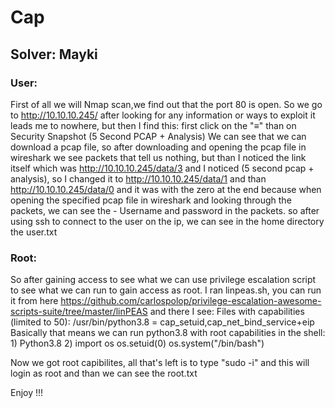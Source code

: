 # Cap #
Solver: Mayki
---------------

### User: ###
  First of all we will Nmap scan,we find out that the port 80 is open.
  So we go to http://10.10.10.245/
  after looking for any information or ways to exploit it leads me to nowhere, but then I find this:
                    first click on the "≡" than on Security Snapshot (5 Second PCAP + Analysis)
                    We can see that we can download a pcap file, so after downloading and opening the pcap file in wireshark we see packets that tell us nothing, but than
                    I noticed the link itself which was http://10.10.10.245/data/3 and I noticed (5 second pcap + analysis), so I changed it to http://10.10.10.245/data/1
                    and than http://10.10.10.245/data/0 and it was with the zero at the end because when opening the specified pcap file in wireshark and looking through 
                    the packets, we can see the - Username and password in the packets.
                    so after using ssh to connect to the user on the ip, we can see in the home directory the user.txt
     
### Root: ###
  So after gaining access to see what we can use privilege escalation script to see what we can run to gain access as root.
  I ran linpeas.sh, you can run it from here https://github.com/carlospolop/privilege-escalation-awesome-scripts-suite/tree/master/linPEAS
  and there I see: Files with capabilities (limited to 50):
                      /usr/bin/python3.8 = cap_setuid,cap_net_bind_service+eip
  Basically that means we can run python3.8 with root capabilities
  in the shell:
    1) Python3.8
    2) import os
       os.setuid(0)
       os.system("/bin/bash")
  
  Now we got root capibilites, all that's left is to type "sudo -i" and this will login as root and than we can see the root.txt
  
  
 
  
Enjoy !!!

